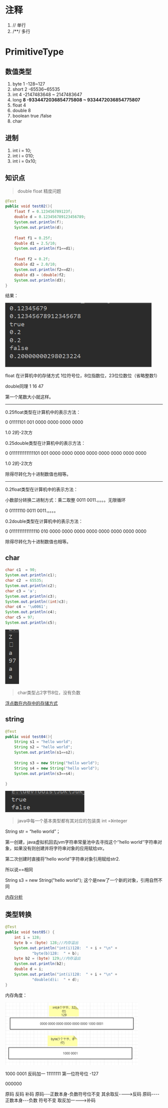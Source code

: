 # 注释 

1. //  单行
2.   /**/  多行

# PrimitiveType

## 数值类型

1. byte   1  -128~127  
2. short  2  -65536~65535
3. int       4  -2147483648 ~  2147483647
4. long    **8  -9334472036854775808 ~ 9334472036854775807**
5. float  4      
6. double 8    
7. boolean  true /false
8. char 

## 进制

1. int i = 10;
2. int i = 010;
3. int i = 0x10;

## 知识点

> double  float 精度问题
>



```java
@Test
public void test02(){
    float f = 0.123456789123f;
    double d = 0.123456789123456789;
    System.out.println(f);
    System.out.println(d);

    float f1 = 0.25f;
    double d1 = 2.5/10;
    System.out.println(f1==d1);

    float f2 = 0.2f;
    double d2 = 2.0/10;
    System.out.println(f2==d2);
    double d3 = (double)f2;
    System.out.println(d3);
}
```

结果：

![image-20220104211412997](java数据类型及转换.assets\image-20220104211412997.png)

float  在计算机中的存储方式 1位符号位，8位指数位，23位位数位（省略整数1）

double同理  1  16  47

第一个尾数大小就这样。

<hr>

0.25float类型在计算机中的表示方法：

0 01111101 001 0000 0000 0000 0000

1.0  2的-2次方

0.25double类型在计算机中的表示方法：

0 0111111111111101 001 0000 0000 0000 0000 0000 0000 0000 0000

1.0  2的-2次方

除得尽转化为十进制数值也相等。

<hr>

0.2float类型在计算机中的表示方法：

小数部分转换二进制方式：乘二取整  0011  0011.。。。。无限循环

0 01111110  0011  0011.。。。。

0.2double类型在计算机中的表示方法：

0 0111111111111110 010 0000 0000 0000 0000 0000 0000 0000 0000

除得尽转化为十进制数值也相等。

## char

```java
char c1  = 90;
System.out.println(c1);
char c2  = 65535;
System.out.println(c2);
char c3 = 'a';
System.out.println(c3);
System.out.println((int)c3);
char c4 = '\u0061';
System.out.println(c4);
char c5 = 97;
System.out.println(c5);
```

![image-20220104213648561](java数据类型及转换.assets\image-20220104213648561.png)



> char类型占2字节8位，没有负数

[浮点数在内存中的存储方式](https://www.cnblogs.com/jillzhang/archive/2007/06/24/793901.html)

## string

```java
@Test
public void test04(){
    String s1 = "hello world";
    String s2 = "hello world";
    System.out.println(s1==s2);

    String s3 = new String("hello world");
    String s4 = new String("hello world");
    System.out.println(s3==s4);

}
```

![image-20220104214039886](java数据类型及转换.assets\image-20220104214039886.png)

> java中每一个基本类型都有其对应的包装类  int =》integer

String str = “hello world”；

第一创建，java虚拟机回去jvm字符串常量池中去寻找这个‘’hello world‘’字符串对象，如果没有则创建并将字符串对象的应用赋给str。

第二次创建时直接将“hello world”字符串对象引用赋给str2.

所以说==相同

 String s3 = new String("hello world"); 这个是new了一个新的对象，引用自然不同

[内存分析](https://juejin.cn/post/6844903984323362829)

## 类型转换

```java
@Test
public void test05() {
    int i = 128;
    byte b = (byte) 128;//内存溢出
    System.out.println("int(i)128:  " + i + "\n" +
            "byte(b)128:  " + b);
    byte b2 = (byte) 129;//内存溢出
    System.out.println(b2);
    double d = i;
    System.out.println("int(i)128:  " + i + "\n" +
            "double(d)i:  " + d);
}
```

内存角度：

<img src="java数据类型及转换.assets\image-20220104220214049.png" alt="image-20220104220214049" style="zoom:50%;" />

1000 0001 反码加一 11111111  第一位符号位 -127

000000

原码  反码   补码
    原码---正数本身-负数符号位不变 其余取反---->反码
    原码----正数本身---负数 符号不变 取反加一--->补码
